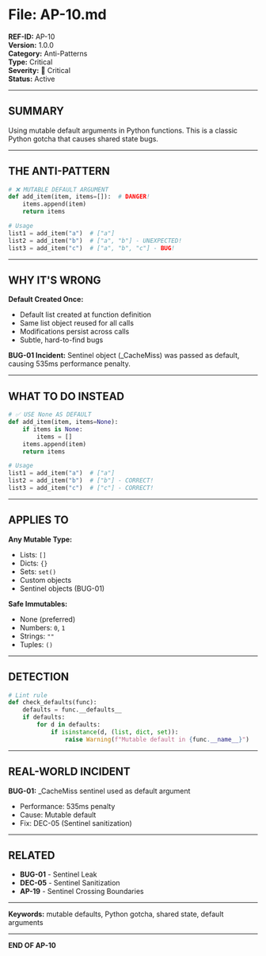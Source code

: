 # File: AP-10.md

**REF-ID:** AP-10  
**Version:** 1.0.0  
**Category:** Anti-Patterns  
**Type:** Critical  
**Severity:** 🔴 Critical  
**Status:** Active

---

## SUMMARY

Using mutable default arguments in Python functions. This is a classic Python gotcha that causes shared state bugs.

---

## THE ANTI-PATTERN

```python
# ❌ MUTABLE DEFAULT ARGUMENT
def add_item(item, items=[]):  # DANGER!
    items.append(item)
    return items

# Usage
list1 = add_item("a")  # ["a"]
list2 = add_item("b")  # ["a", "b"] - UNEXPECTED!
list3 = add_item("c")  # ["a", "b", "c"] - BUG!
```

---

## WHY IT'S WRONG

**Default Created Once:**
- Default list created at function definition
- Same list object reused for all calls
- Modifications persist across calls
- Subtle, hard-to-find bugs

**BUG-01 Incident:**
Sentinel object (_CacheMiss) was passed as default, causing 535ms performance penalty.

---

## WHAT TO DO INSTEAD

```python
# ✅ USE None AS DEFAULT
def add_item(item, items=None):
    if items is None:
        items = []
    items.append(item)
    return items

# Usage
list1 = add_item("a")  # ["a"]
list2 = add_item("b")  # ["b"] - CORRECT!
list3 = add_item("c")  # ["c"] - CORRECT!
```

---

## APPLIES TO

**Any Mutable Type:**
- Lists: `[]`
- Dicts: `{}`
- Sets: `set()`
- Custom objects
- Sentinel objects (BUG-01)

**Safe Immutables:**
- None (preferred)
- Numbers: `0`, `1`
- Strings: `""`
- Tuples: `()`

---

## DETECTION

```python
# Lint rule
def check_defaults(func):
    defaults = func.__defaults__
    if defaults:
        for d in defaults:
            if isinstance(d, (list, dict, set)):
                raise Warning(f"Mutable default in {func.__name__}")
```

---

## REAL-WORLD INCIDENT

**BUG-01:** _CacheMiss sentinel used as default argument
- Performance: 535ms penalty
- Cause: Mutable default
- Fix: DEC-05 (Sentinel sanitization)

---

## RELATED

- **BUG-01** - Sentinel Leak
- **DEC-05** - Sentinel Sanitization
- **AP-19** - Sentinel Crossing Boundaries

---

**Keywords:** mutable defaults, Python gotcha, shared state, default arguments

---

**END OF AP-10**
